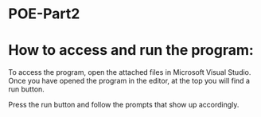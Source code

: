 # POE-Part2

# How to access and run the program:

To access the program, open the attached files in Microsoft Visual Studio. Once you have opened the program in the editor, at the top you will find a run button.

Press the run button and follow the prompts that show up accordingly.
